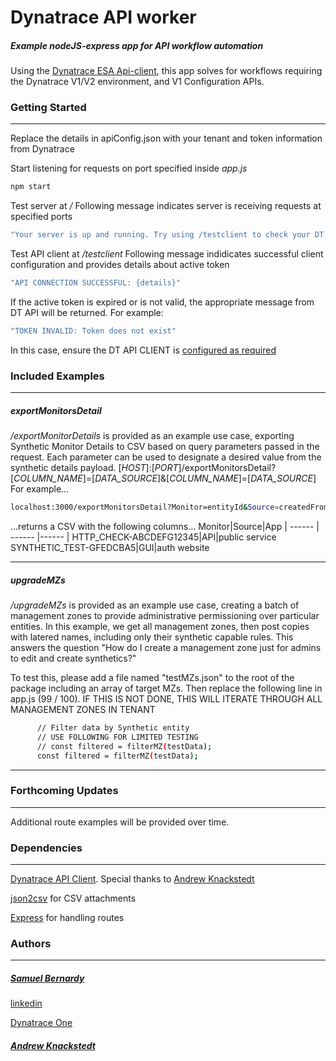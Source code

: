 # Dynatrace API worker

##### _Example nodeJS-express app for API workflow automation_

Using the [Dynatrace ESA Api-client](https://www.npmjs.com/package/@dt-esa/dynatrace-api-client), this app solves for workflows requiring the Dynatrace V1/V2 environment, and V1 Configuration APIs.

### Getting Started

---

Replace the details in apiConfig.json with your tenant and token information from Dynatrace

Start listening for requests on port specified inside _app.js_

```sh
npm start
```

Test server at _/_
Following message indicates server is receiving requests at specified ports

```sh
"Your server is up and running. Try using /testclient to check your DT REST API client connection"
```

Test API client at _/testclient_
Following message indidicates successful client configuration and provides details about active token

```sh
"API CONNECTION SUCCESSFUL: {details}"
```

If the active token is expired or is not valid, the appropriate message from DT API will be returned. For example:

```sh
"TOKEN INVALID: Token does not exist"
```

In this case, ensure the DT API CLIENT is [configured as required](https://github.com/Dynatrace-ESA/dynatrace-api-client#readme)

### Included Examples

---

##### exportMonitorsDetail

_/exportMonitorDetails_ is provided as an example use case, exporting Synthetic Monitor Details to CSV based on query parameters passed in the request. Each parameter can be used to designate a desired value from the synthetic details payload.
[_HOST_]:[_PORT_]/exportMonitorsDetail?[_COLUMN\_NAME_]=[_DATA\_SOURCE_]&[_COLUMN\_NAME_]=[_DATA\_SOURCE_]
For example...

```sh
localhost:3000/exportMonitorsDetail?Monitor=entityId&Source=createdFrom&App=tags.appName
```

...returns a CSV with the following columns...
Monitor|Source|App
| ------ | ------ |------ |
HTTP_CHECK-ABCDEFG12345|API|public service
SYNTHETIC_TEST-GFEDCBA5|GUI|auth website

---

##### upgradeMZs

_/upgradeMZs_ is provided as an example use case, creating a batch of management zones to provide administrative permissioning over particular entities. In this example, we get all management zones, then post copies with latered names, including only their synthetic capable rules. This answers the question "How do I create a management zone just for admins to edit and create synthetics?"

To test this, please add a file named "testMZs.json" to the root of the package including an array of target MZs. Then replace the following line in app.js (99 / 100). IF THIS IS NOT DONE, THIS WILL ITERATE THROUGH ALL MANAGEMENT ZONES IN TENANT

```sh
      // Filter data by Synthetic entity
      // USE FOLLOWING FOR LIMITED TESTING
      // const filtered = filterMZ(testData);
      const filtered = filterMZ(testData);
```

---

### Forthcoming Updates

---

Additional route examples will be provided over time.

### Dependencies

---

[Dynatrace API Client](https://www.npmjs.com/package/@dt-esa/dynatrace-api-client). Special thanks to [Andrew Knackstedt](https://github.com/knackstedt)

[json2csv](https://www.npmjs.com/package/json2csv) for CSV attachments

[Express](http://expressjs.com/) for handling routes

### Authors

---

##### [Samuel Bernardy](https://github.com/samuelbernardy)

[linkedin](https://www.linkedin.com/in/samuelbernardy/)

[Dynatrace One](https://www.dynatrace.com/services-support/dynatrace-one/)

##### [Andrew Knackstedt](https://github.com/knackstedt)
